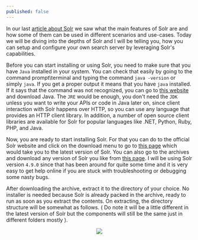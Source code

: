 ```yaml
---
published: false
---
```




In our last [article about Solr](http://dipanjans.github.io/exploring-solr/) we saw what the main features of Solr are and how some of them can be used in different scenarios and use-cases. Today we will be diving into the depths of Solr and I will be telling you, how you can setup and configure your own search server by leveraging Solr's capabilities.

Before you can start installing or using Solr, you need to make sure that you have `Java` installed in your system. You can check that easily by going to the command prompt\terminal and typing the command `java -version` or simply `java`. If you get a proper output it means that you have `java` installed. If it says that the command was not recognized, you can go to [this website](http://www.oracle.com/technetwork/java/javase/downloads/index.html) and download Java. The `JRE` would be enough, you don't need the `JDK` unless you want to write your APIs or code in Java later on, since client interaction with Solr happens over HTTP, so you can use any language that provides an HTTP client library. In addition, a number of open source client libraries are available for Solr for popular languages like .NET, Python, Ruby, PHP, and Java.

Now, you are ready to start installing Solr. For that you can do to the official Solr website and click on the download menu to go to [this page](http://lucene.apache.org/solr/mirrors-solr-latest-redir.html) which would take you to the latest version of Solr. You can also go to the archives and download any version of Solr you like from [this page](http://archive.apache.org/dist/lucene/solr/). I will be using Solr version `4.9.0` since that has been around for quite some time and it is very easy to get help online if you are stuck with troubleshooting or debugging some nasty bugs.

After downloading the archive, extract it to the directory of your choice. No installer is needed because Solr is already packed in the archive, ready to run as soon as you extract the contents. On extracting, the directory structure will be somewhat as follows. ( Do note it will be a little different in the latest version of Solr but the components will still be the same just in different folders mostly ).

<div style="text-align: center;">
<img src="http://i.imgur.com/NtbjVar.png"/>
</div>
<br>





